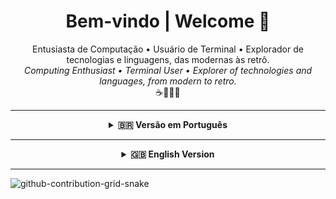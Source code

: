 <h1 align="center">Bem-vindo | Welcome 👋</h1>

<p align="center">
  Entusiasta de Computação • Usuário de Terminal • Explorador de tecnologias e linguagens, das modernas às retrô.
  <br>
  <em>Computing Enthusiast • Terminal User • Explorer of technologies and languages, from modern to retro.</em>
  <br>
  ☕🐍🦀🐳
</p>

---

<div align="center">

<details>
<summary><strong>🇧🇷 Versão em Português</strong></summary>
<br>

## 🚀 Sobre Mim

- 🎓 Foco em: **Git, Linux, C/C++, Java, Python, JavaScript, SQL e Docker**.
- 📚 Atualmente estudando: **Rust, Go, Flutter, e Angular**.
- 🖥️ Usuário de terminal (**Bash, Zsh, PowerShell, Cmd**) e automação com scripts.
- 📦 Crio e organizo conteúdos e manuais para cursos de programação.

---

## 🛠️ Tecnologias e Ferramentas

<details>
  <summary><b>Linguagens de Programação</b></summary>
  <p align="left">
    <a href="#"><img src="https://img.shields.io/badge/C-00599C?style=for-the-badge&logo=c&logoColor=white"/></a>
    <a href="#"><img src="https://img.shields.io/badge/C++-00599C?style=for-the-badge&logo=c%2B%2B&logoColor=white"/></a>
    <a href="#"><img src="https://img.shields.io/badge/Java-007396?style=for-the-badge&logo=java&logoColor=white"/></a>
    <a href="#"><img src="https://img.shields.io/badge/Python-3776AB?style=for-the-badge&logo=python&logoColor=white"/></a>
    <a href="#"><img src="https://img.shields.io/badge/JavaScript-F7DF1E?style=for-the-badge&logo=javascript&logoColor=black"/></a>
    <a href="#"><img src="https://img.shields.io/badge/Go-00ADD8?style=for-the-badge&logo=go&logoColor=white"/></a>
    <a href="#"><img src="https://img.shields.io/badge/Rust-000000?style=for-the-badge&logo=rust&logoColor=white"/></a>
    <a href="#"><img src="https://img.shields.io/badge/Dart-0175C2?style=for-the-badge&logo=dart&logoColor=white"/></a>
    <a href="#"><img src="https://img.shields.io/badge/Markdown-000000?style=for-the-badge&logo=markdown&logoColor=white"/></a>
  </p>
</details>

<details>
  <summary><b>Frameworks e Bibliotecas</b></summary>
  <p align="left">
    <a href="#"><img src="https://img.shields.io/badge/Node.js-6DA55F?style=for-the-badge&logo=node.js&logoColor=white"/></a>
    <a href="#"><img src="https://img.shields.io/badge/Angular-DD0031?style=for-the-badge&logo=angular&logoColor=white"/></a>
    <a href="#"><img src="https://img.shields.io/badge/React-20232A?style=for-the-badge&logo=react&logoColor=61DAFB"/></a>
    <a href="#"><img src="https://img.shields.io/badge/Flutter-02569B?style=for-the-badge&logo=flutter&logoColor=white"/></a>
    <a href="#"><img src="https://img.shields.io/badge/.NET-512BD4?style=for-the-badge&logo=dotnet&logoColor=white"/></a>
    <a href="#"><img src="https://img.shields.io/badge/Spring_Boot-6DB33F?style=for-the-badge&logo=springboot&logoColor=white"/></a>
    <a href="#"><img src="https://img.shields.io/badge/Django-092E20?style=for-the-badge&logo=django&logoColor=white"/></a>
    <a href="#"><img src="https://img.shields.io/badge/Flask-000000?style=for-the-badge&logo=flask&logoColor=white"/></a>
    <a href="#"><img src="https://img.shields.io/badge/FastAPI-009485?style=for-the-badge&logo=fastapi&logoColor=white"/></a>
    <a href="#"><img src="https://img.shields.io/badge/Express.js-404D59?style=for-the-badge&logo=express&logoColor=61DAFB"/></a>
    <a href="#"><img src="https://img.shields.io/badge/Bootstrap-7952B3?style=for-the-badge&logo=bootstrap&logoColor=white"/></a>
  </p>
</details>

<details>
  <summary><b>Data Science</b></summary>
  <p align="left">
    <a href="#"><img src="https://img.shields.io/badge/Anaconda-44A833?style=for-the-badge&logo=anaconda&logoColor=white"/></a>
    <a href="#"><img src="https://img.shields.io/badge/NumPy-4DABCF?style=for-the-badge&logo=numpy&logoColor=white"/></a>
    <a href="#"><img src="https://img.shields.io/badge/Pandas-150458?style=for-the-badge&logo=pandas&logoColor=white"/></a>
    <a href="#"><img src="https://img.shields.io/badge/Scikit--learn-F7931E?style=for-the-badge&logo=scikit-learn&logoColor=white"/></a>
    <a href="#"><img src="https://custom-icon-badges.demolab.com/badge/Matplotlib-71D291?style=for-the-badge&logo=matplotlib&logoColor=white"/></a>
    <a href="#"><img src="https://img.shields.io/badge/TensorFlow-FF8F00?style=for-the-badge&logo=tensorflow&logoColor=white"/></a>
    <a href="#"><img src="https://img.shields.io/badge/Keras-D00000?style=for-the-badge&logo=keras&logoColor=white"/></a>
    <a href="#"><img src="https://img.shields.io/badge/PyTorch-EE4C2C?style=for-the-badge&logo=pytorch&logoColor=white"/></a>
    <a href="#"><img src="https://img.shields.io/badge/CUDA-76B900?style=for-the-badge&logo=nvidia&logoColor=white"/></a>
  </p>
</details>

<details>
  <summary><b>Bancos de Dados</b></summary>
  <p align="left">
    <a href="#"><img src="https://img.shields.io/badge/SQL-336791?style=for-the-badge&logo=postgresql&logoColor=white"/></a>
    <a href="#"><img src="https://img.shields.io/badge/MySQL-4479A1?style=for-the-badge&logo=mysql&logoColor=white"/></a>
    <a href="#"><img src="https://img.shields.io/badge/PostgreSQL-316192?style=for-the-badge&logo=postgresql&logoColor=white"/></a>
    <a href="#"><img src="https://custom-icon-badges.demolab.com/badge/Microsoft_SQL_Server-CC2927?style=for-the-badge&logo=mssqlserver-white&logoColor=white"/></a>
    <a href="#"><img src="https://img.shields.io/badge/SQLite-07405E?style=for-the-badge&logo=sqlite&logoColor=white"/></a>
    <a href="#"><img src="https://img.shields.io/badge/MongoDB-4EA94B?style=for-the-badge&logo=mongodb&logoColor=white"/></a>
    <a href="#"><img src="https://custom-icon-badges.demolab.com/badge/Oracle-F80000?style=for-the-badge&logo=oracle&logoColor=white"/></a>
    <a href="#"><img src="https://img.shields.io/badge/Cassandra-1287B1?style=for-the-badge&logo=apache-cassandra&logoColor=white"/></a>
  </p>
</details>

<details>
  <summary><b>Cloud, CI/CD e DevOps</b></summary>
  <p align="left">
    <a href="#"><img src="https://img.shields.io/badge/Docker-2496ED?style=for-the-badge&logo=docker&logoColor=white"/></a>
    <a href="#"><img src="https://img.shields.io/badge/Kubernetes-326CE5?style=for-the-badge&logo=kubernetes&logoColor=white"/></a>
    <a href="#"><img src="https://custom-icon-badges.demolab.com/badge/AWS-FF9900?style=for-the-badge&logo=aws&logoColor=white"/></a>
    <a href="#"><img src="https://img.shields.io/badge/Google_Cloud-4285F4?style=for-the-badge&logo=google-cloud&logoColor=white"/></a>
    <a href="#"><img src="https://custom-icon-badges.demolab.com/badge/Microsoft_Azure-0089D6?style=for-the-badge&logo=msazure&logoColor=white"/></a>
    <a href="#"><img src="https://custom-icon-badges.demolab.com/badge/Oracle_Cloud-F80000?style=for-the-badge&logo=oracle&logoColor=white"/></a>
    <a href="#"><img src="https://img.shields.io/badge/Heroku-430098?style=for-the-badge&logo=heroku&logoColor=white"/></a>
    <a href="#"><img src="https://img.shields.io/badge/Netlify-00C7B7?style=for-the-badge&logo=netlify&logoColor=black"/></a>
    <a href="#"><img src="https://img.shields.io/badge/GitHub_Actions-2088FF?style=for-the-badge&logo=github-actions&logoColor=white"/></a>
    <a href="#"><img src="https://img.shields.io/badge/Jenkins-D24939?style=for-the-badge&logo=jenkins&logoColor=white"/></a>
  </p>
</details>

<details>
  <summary><b>Sistemas Operacionais e Terminais</b></summary>
  <p align="left">
    <a href="#"><img src="https://img.shields.io/badge/Linux-FCC624?style=for-the-badge&logo=linux&logoColor=black"/></a>
    <a href="#"><img src="https://img.shields.io/badge/Debian-A81D33?style=for-the-badge&logo=debian&logoColor=white"/></a>
    <a href="#"><img src="https://img.shields.io/badge/Ubuntu-E95420?style=for-the-badge&logo=ubuntu&logoColor=white"/></a>
    <a href="#"><img src="https://img.shields.io/badge/Arch_Linux-1793D1?style=for-the-badge&logo=arch-linux&logoColor=white"/></a>
    <a href="#"><img src="https://img.shields.io/badge/Manjaro-35BF5C?style=for-the-badge&logo=manjaro&logoColor=white"/></a>
    <a href="#"><img src="https://img.shields.io/badge/Pop!_OS-48B9C7?style=for-the-badge&logo=popos&logoColor=white"/></a>
    <a href="#"><img src="https://img.shields.io/badge/Alpine_Linux-0D597F?style=for-the-badge&logo=alpinelinux&logoColor=white"/></a>
    <a href="#"><img src="https://custom-icon-badges.demolab.com/badge/Windows-0078D6?style=for-the-badge&logo=windows11&logoColor=white"/></a>
    <a href="#"><img src="https://img.shields.io/badge/macOS-000000?style=for-the-badge&logo=apple&logoColor=white"/></a>
    <a href="#"><img src="https://img.shields.io/badge/Android-3DDC84?style=for-the-badge&logo=android&logoColor=white"/></a>
    <br>
    <a href="#"><img src="https://img.shields.io/badge/Bash-4EAA25?style=for-the-badge&logo=gnu-bash&logoColor=white"/></a>
    <a href="#"><img src="https://img.shields.io/badge/Zsh-89E051?style=for-the-badge&logo=terminal&logoColor=white"/></a>
    <a href="#"><img src="https://img.shields.io/badge/PowerShell-5391FE?style=for-the-badge&logo=powershell&logoColor=white"/></a>
    <a href="#"><img src="https://img.shields.io/badge/WSL2-0078D6?style=for-the-badge&logo=windows-terminal&logoColor=white"/></a>
  </p>
</details>

<details>
  <summary><b>Software e Ferramentas</b></summary>
  <p align="left">
    <b>IDEs e Editores:</b><br>
    <a href="#"><img src="https://img.shields.io/badge/Visual_Studio_Code-0078D4?style=for-the-badge&logo=visual%20studio%20code&logoColor=white"/></a>
    <a href="#"><img src="https://custom-icon-badges.demolab.com/badge/Visual_Studio-5C2D91?style=for-the-badge&logo=visual-studio&logoColor=white"/></a>
    <a href="#"><img src="https://img.shields.io/badge/IntelliJ_IDEA-000000?style=for-the-badge&logo=intellij-idea&logoColor=white"/></a>
    <a href="#"><img src="https://img.shields.io/badge/WebStorm-000000?style=for-the-badge&logo=webstorm&logoColor=white"/></a>
    <a href="#"><img src="https://img.shields.io/badge/PyCharm-000000?style=for-the-badge&logo=pycharm&logoColor=white&color=black&labelColor=green"/></a>
    <a href="#"><img src="https://img.shields.io/badge/CLion-000000?style=for-the-badge&logo=clion&logoColor=white"/></a>
    <a href="#"><img src="https://img.shields.io/badge/Neovim-57A143?style=for-the-badge&logo=neovim&logoColor=white"/></a>
    <a href="#"><img src="https://img.shields.io/badge/Vim-019733?style=for-the-badge&logo=vim&logoColor=white"/></a>
    <a href="#"><img src="https://img.shields.io/badge/Notepad++-90E59A?style=for-the-badge&logo=notepad%2B%2B&logoColor=black"/></a>
    <a href="#"><img src="https://img.shields.io/badge/Obsidian-483699?style=for-the-badge&logo=obsidian&logoColor=white"/></a>
    <br><br>
    <b>Design e Documentação:</b><br>
    <a href="#"><img src="https://img.shields.io/badge/Figma-F24E1E?style=for-the-badge&logo=figma&logoColor=white"/></a>
    <a href="#"><img src="https://img.shields.io/badge/Canva-00C4CC?style=for-the-badge&logo=Canva&logoColor=white"/></a>
    <a href="#"><img src="https://img.shields.io/badge/GIMP-5C5543?style=for-the-badge&logo=gimp&logoColor=white"/></a>
    <a href="#"><img src="https://img.shields.io/badge/Inkscape-000000?style=for-the-badge&logo=Inkscape&logoColor=white"/></a>
    <a href="#"><img src="https://img.shields.io/badge/Krita-203759?style=for-the-badge&logo=krita&logoColor=EEF37B"/></a>
    <a href="#"><img src="https://img.shields.io/badge/Notion-000000?style=for-the-badge&logo=notion&logoColor=white"/></a>
    <a href="#"><img src="https://img.shields.io/badge/ReadMe-018EF5?style=for-the-badge&logo=readme&logoColor=white"/></a>
    <br><br>
    <b>Colaboração e Outros:</b><br>
    <a href="#"><img src="https://img.shields.io/badge/Jira-0052CC?style=for-the-badge&logo=jira&logoColor=white"/></a>
    <a href="#"><img src="https://img.shields.io/badge/Trello-0052CC?style=for-the-badge&logo=trello&logoColor=white"/></a>
    <a href="#"><img src="https://img.shields.io/badge/Google_Chrome-4285F4?style=for-the-badge&logo=GoogleChrome&logoColor=white"/></a>
    <a href="#"><img src="https://img.shields.io/badge/Firefox-FF7139?style=for-the-badge&logo=Firefox&logoColor=white"/></a>
    <a href="#"><img src="https://img.shields.io/badge/Dropbox-0061FF?style=for-the-badge&logo=dropbox&logoColor=white"/></a>
    <a href="#"><img src="https://img.shields.io/badge/Google_Drive-4285F4?style=for-the-badge&logo=googledrive&logoColor=white"/></a>
    <a href="#"><img src="https://img.shields.io/badge/Google_Colab-F9AB00?style=for-the-badge&logo=googlecolab&logoColor=white"/></a>
  </p>
</details>

---

## 📊 Atividade no GitHub

<p align="center">
  <img src="https://github-readme-stats.vercel.app/api?username=ricardotecpro&show_icons=true&theme=github_dark&count_private=true" height="180em"/>
  <img src="https://github-readme-stats.vercel.app/api/top-langs/?username=ricardotecpro&layout=compact&theme=github_dark&langs_count=10" height="180em"/>
</p>

---

## 📫 Contato

<p align="left">
  <a href="https://linkedin.com/in/seu-usuario"><img src="https://img.shields.io/badge/-LinkedIn-0A66C2?style=for-the-badge&logo=linkedin&logoColor=white"/></a>
  <a href="mailto:seuemail@exemplo.com"><img src="https://img.shields.io/badge/-Email-D14836?style=for-the-badge&logo=gmail&logoColor=white"/></a>
</p>

</details>

</div>

---

<div align="center">

<details>
<summary><strong>🇬🇧 English Version</strong></summary>
<br>

## 🚀 About Me

- 🎓 Focus on: **Git, Linux, C/C++, Java, Python, JavaScript, SQL, and Docker**.
- 📚 Currently learning: **Rust, Go, Flutter, and Angular**.
- 🖥️ Terminal user (**Bash, Zsh, PowerShell, Cmd**) with a passion for script automation.
- 📦 I create and curate content and manuals for programming courses.

---

## 🛠️ Technologies & Tools

<details>
  <summary><b>Programming Languages</b></summary>
  <p align="left">
    <a href="#"><img src="https://img.shields.io/badge/C-00599C?style=for-the-badge&logo=c&logoColor=white"/></a>
    <a href="#"><img src="https://img.shields.io/badge/C++-00599C?style=for-the-badge&logo=c%2B%2B&logoColor=white"/></a>
    <a href="#"><img src="https://img.shields.io/badge/Java-007396?style=for-the-badge&logo=java&logoColor=white"/></a>
    <a href="#"><img src="https://img.shields.io/badge/Python-3776AB?style=for-the-badge&logo=python&logoColor=white"/></a>
    <a href="#"><img src="https://img.shields.io/badge/JavaScript-F7DF1E?style=for-the-badge&logo=javascript&logoColor=black"/></a>
    <a href="#"><img src="https://img.shields.io/badge/Go-00ADD8?style=for-the-badge&logo=go&logoColor=white"/></a>
    <a href="#"><img src="https://img.shields.io/badge/Rust-000000?style=for-the-badge&logo=rust&logoColor=white"/></a>
    <a href="#"><img src="https://img.shields.io/badge/Dart-0175C2?style=for-the-badge&logo=dart&logoColor=white"/></a>
    <a href="#"><img src="https://img.shields.io/badge/Markdown-000000?style=for-the-badge&logo=markdown&logoColor=white"/></a>
  </p>
</details>

<details>
  <summary><b>Frameworks & Libraries</b></summary>
  <p align="left">
    <a href="#"><img src="https://img.shields.io/badge/Node.js-6DA55F?style=for-the-badge&logo=node.js&logoColor=white"/></a>
    <a href="#"><img src="https://img.shields.io/badge/Angular-DD0031?style=for-the-badge&logo=angular&logoColor=white"/></a>
    <a href="#"><img src="https://img.shields.io/badge/React-20232A?style=for-the-badge&logo=react&logoColor=61DAFB"/></a>
    <a href="#"><img src="https://img.shields.io/badge/Flutter-02569B?style=for-the-badge&logo=flutter&logoColor=white"/></a>
    <a href="#"><img src="https://img.shields.io/badge/.NET-512BD4?style=for-the-badge&logo=dotnet&logoColor=white"/></a>
    <a href="#"><img src="https://img.shields.io/badge/Spring_Boot-6DB33F?style=for-the-badge&logo=springboot&logoColor=white"/></a>
    <a href="#"><img src="https://img.shields.io/badge/Django-092E20?style=for-the-badge&logo=django&logoColor=white"/></a>
    <a href="#"><img src="https://img.shields.io/badge/Flask-000000?style=for-the-badge&logo=flask&logoColor=white"/></a>
    <a href="#"><img src="https://img.shields.io/badge/FastAPI-009485?style=for-the-badge&logo=fastapi&logoColor=white"/></a>
    <a href="#"><img src="https://img.shields.io/badge/Express.js-404D59?style=for-the-badge&logo=express&logoColor=61DAFB"/></a>
    <a href="#"><img src="https://img.shields.io/badge/Bootstrap-7952B3?style=for-the-badge&logo=bootstrap&logoColor=white"/></a>
  </p>
</details>

<details>
  <summary><b>Data Science</b></summary>
  <p align="left">
    <a href="#"><img src="https://img.shields.io/badge/Anaconda-44A833?style=for-the-badge&logo=anaconda&logoColor=white"/></a>
    <a href="#"><img src="https://img.shields.io/badge/NumPy-4DABCF?style=for-the-badge&logo=numpy&logoColor=white"/></a>
    <a href="#"><img src="https://img.shields.io/badge/Pandas-150458?style=for-the-badge&logo=pandas&logoColor=white"/></a>
    <a href="#"><img src="https://img.shields.io/badge/Scikit--learn-F7931E?style=for-the-badge&logo=scikit-learn&logoColor=white"/></a>
    <a href="#"><img src="https://custom-icon-badges.demolab.com/badge/Matplotlib-71D291?style=for-the-badge&logo=matplotlib&logoColor=white"/></a>
    <a href="#"><img src="https://img.shields.io/badge/TensorFlow-FF8F00?style=for-the-badge&logo=tensorflow&logoColor=white"/></a>
    <a href="#"><img src="https://img.shields.io/badge/Keras-D00000?style=for-the-badge&logo=keras&logoColor=white"/></a>
    <a href="#"><img src="https://img.shields.io/badge/PyTorch-EE4C2C?style=for-the-badge&logo=pytorch&logoColor=white"/></a>
    <a href="#"><img src="https://img.shields.io/badge/CUDA-76B900?style=for-the-badge&logo=nvidia&logoColor=white"/></a>
  </p>
</details>

<details>
  <summary><b>Databases</b></summary>
  <p align="left">
    <a href="#"><img src="https://img.shields.io/badge/SQL-336791?style=for-the-badge&logo=postgresql&logoColor=white"/></a>
    <a href="#"><img src="https://img.shields.io/badge/MySQL-4479A1?style=for-the-badge&logo=mysql&logoColor=white"/></a>
    <a href="#"><img src="https://img.shields.io/badge/PostgreSQL-316192?style=for-the-badge&logo=postgresql&logoColor=white"/></a>
    <a href="#"><img src="https://custom-icon-badges.demolab.com/badge/Microsoft_SQL_Server-CC2927?style=for-the-badge&logo=mssqlserver-white&logoColor=white"/></a>
    <a href="#"><img src="https://img.shields.io/badge/SQLite-07405E?style=for-the-badge&logo=sqlite&logoColor=white"/></a>
    <a href="#"><img src="https://img.shields.io/badge/MongoDB-4EA94B?style=for-the-badge&logo=mongodb&logoColor=white"/></a>
    <a href="#"><img src="https://custom-icon-badges.demolab.com/badge/Oracle-F80000?style=for-the-badge&logo=oracle&logoColor=white"/></a>
    <a href="#"><img src="https://img.shields.io/badge/Cassandra-1287B1?style=for-the-badge&logo=apache-cassandra&logoColor=white"/></a>
  </p>
</details>

<details>
  <summary><b>Cloud, CI/CD & DevOps</b></summary>
  <p align="left">
    <a href="#"><img src="https://img.shields.io/badge/Docker-2496ED?style=for-the-badge&logo=docker&logoColor=white"/></a>
    <a href="#"><img src="https://img.shields.io/badge/Kubernetes-326CE5?style=for-the-badge&logo=kubernetes&logoColor=white"/></a>
    <a href="#"><img src="https://custom-icon-badges.demolab.com/badge/AWS-FF9900?style=for-the-badge&logo=aws&logoColor=white"/></a>
    <a href="#"><img src="https://img.shields.io/badge/Google_Cloud-4285F4?style=for-the-badge&logo=google-cloud&logoColor=white"/></a>
    <a href="#"><img src="https://custom-icon-badges.demolab.com/badge/Microsoft_Azure-0089D6?style=for-the-badge&logo=msazure&logoColor=white"/></a>
    <a href="#"><img src="https://custom-icon-badges.demolab.com/badge/Oracle_Cloud-F80000?style=for-the-badge&logo=oracle&logoColor=white"/></a>
    <a href="#"><img src="https://img.shields.io/badge/Heroku-430098?style=for-the-badge&logo=heroku&logoColor=white"/></a>
    <a href="#"><img src="https://img.shields.io/badge/Netlify-00C7B7?style=for-the-badge&logo=netlify&logoColor=black"/></a>
    <a href="#"><img src="https://img.shields.io/badge/GitHub_Actions-2088FF?style=for-the-badge&logo=github-actions&logoColor=white"/></a>
    <a href="#"><img src="https://img.shields.io/badge/Jenkins-D24939?style=for-the-badge&logo=jenkins&logoColor=white"/></a>
  </p>
</details>

<details>
  <summary><b>Operating Systems & Terminals</b></summary>
  <p align="left">
    <a href="#"><img src="https://img.shields.io/badge/Linux-FCC624?style=for-the-badge&logo=linux&logoColor=black"/></a>
    <a href="#"><img src="https://img.shields.io/badge/Debian-A81D33?style=for-the-badge&logo=debian&logoColor=white"/></a>
    <a href="#"><img src="https://img.shields.io/badge/Ubuntu-E95420?style=for-the-badge&logo=ubuntu&logoColor=white"/></a>
    <a href="#"><img src="https://img.shields.io/badge/Arch_Linux-1793D1?style=for-the-badge&logo=arch-linux&logoColor=white"/></a>
    <a href="#"><img src="https://img.shields.io/badge/Manjaro-35BF5C?style=for-the-badge&logo=manjaro&logoColor=white"/></a>
    <a href="#"><img src="https://img.shields.io/badge/Pop!_OS-48B9C7?style=for-the-badge&logo=popos&logoColor=white"/></a>
    <a href="#"><img src="https://img.shields.io/badge/Alpine_Linux-0D597F?style=for-the-badge&logo=alpinelinux&logoColor=white"/></a>
    <a href="#"><img src="https://custom-icon-badges.demolab.com/badge/Windows-0078D6?style=for-the-badge&logo=windows11&logoColor=white"/></a>
    <a href="#"><img src="https://img.shields.io/badge/macOS-000000?style=for-the-badge&logo=apple&logoColor=white"/></a>
    <a href="#"><img src="https://img.shields.io/badge/Android-3DDC84?style=for-the-badge&logo=android&logoColor=white"/></a>
    <br>
    <a href="#"><img src="https://img.shields.io/badge/Bash-4EAA25?style=for-the-badge&logo=gnu-bash&logoColor=white"/></a>
    <a href="#"><img src="https://img.shields.io/badge/Zsh-89E051?style=for-the-badge&logo=terminal&logoColor=white"/></a>
    <a href="#"><img src="https://img.shields.io/badge/PowerShell-5391FE?style=for-the-badge&logo=powershell&logoColor=white"/></a>
    <a href="#"><img src="https://img.shields.io/badge/WSL2-0078D6?style=for-the-badge&logo=windows-terminal&logoColor=white"/></a>
  </p>
</details>

<details>
  <summary><b>Software & Tools</b></summary>
  <p align="left">
    <b>IDEs & Editors:</b><br>
    <a href="#"><img src="https://img.shields.io/badge/Visual_Studio_Code-0078D4?style=for-the-badge&logo=visual%20studio%20code&logoColor=white"/></a>
    <a href="#"><img src="https://custom-icon-badges.demolab.com/badge/Visual_Studio-5C2D91?style=for-the-badge&logo=visual-studio&logoColor=white"/></a>
    <a href="#"><img src="https://img.shields.io/badge/IntelliJ_IDEA-000000?style=for-the-badge&logo=intellij-idea&logoColor=white"/></a>
    <a href="#"><img src="https://img.shields.io/badge/WebStorm-000000?style=for-the-badge&logo=webstorm&logoColor=white"/></a>
    <a href="#"><img src="https://img.shields.io/badge/PyCharm-000000?style=for-the-badge&logo=pycharm&logoColor=white&color=black&labelColor=green"/></a>
    <a href="#"><img src="https://img.shields.io/badge/CLion-000000?style=for-the-badge&logo=clion&logoColor=white"/></a>
    <a href="#"><img src="https://img.shields.io/badge/Neovim-57A143?style=for-the-badge&logo=neovim&logoColor=white"/></a>
    <a href="#"><img src="https://img.shields.io/badge/Vim-019733?style=for-the-badge&logo=vim&logoColor=white"/></a>
    <a href="#"><img src="https://img.shields.io/badge/Notepad++-90E59A?style=for-the-badge&logo=notepad%2B%2B&logoColor=black"/></a>
    <a href="#"><img src="https://img.shields.io/badge/Obsidian-483699?style=for-the-badge&logo=obsidian&logoColor=white"/></a>
    <br><br>
    <b>Design & Documentation:</b><br>
    <a href="#"><img src="https://img.shields.io/badge/Figma-F24E1E?style=for-the-badge&logo=figma&logoColor=white"/></a>
    <a href="#"><img src="https://img.shields.io/badge/Canva-00C4CC?style=for-the-badge&logo=Canva&logoColor=white"/></a>
    <a href="#"><img src="https://img.shields.io/badge/GIMP-5C5543?style=for-the-badge&logo=gimp&logoColor=white"/></a>
    <a href="#"><img src="https://img.shields.io/badge/Inkscape-000000?style=for-the-badge&logo=Inkscape&logoColor=white"/></a>
    <a href="#"><img src="https://img.shields.io/badge/Krita-203759?style=for-the-badge&logo=krita&logoColor=EEF37B"/></a>
    <a href="#"><img src="https://img.shields.io/badge/Notion-000000?style=for-the-badge&logo=notion&logoColor=white"/></a>
    <a href="#"><img src="https://img.shields.io/badge/ReadMe-018EF5?style=for-the-badge&logo=readme&logoColor=white"/></a>
    <br><br>
    <b>Collaboration & Others:</b><br>
    <a href="#"><img src="https://img.shields.io/badge/Jira-0052CC?style=for-the-badge&logo=jira&logoColor=white"/></a>
    <a href="#"><img src="https://img.shields.io/badge/Trello-0052CC?style=for-the-badge&logo=trello&logoColor=white"/></a>
    <a href="#"><img src="https://img.shields.io/badge/Google_Chrome-4285F4?style=for-the-badge&logo=GoogleChrome&logoColor=white"/></a>
    <a href="#"><img src="https://img.shields.io/badge/Firefox-FF7139?style=for-the-badge&logo=Firefox&logoColor=white"/></a>
    <a href="#"><img src="https://img.shields.io/badge/Dropbox-0061FF?style=for-the-badge&logo=dropbox&logoColor=white"/></a>
    <a href="#"><img src="https://img.shields.io/badge/Google_Drive-4285F4?style=for-the-badge&logo=googledrive&logoColor=white"/></a>
    <a href="#"><img src="https://img.shields.io/badge/Google_Colab-F9AB00?style=for-the-badge&logo=googlecolab&logoColor=white"/></a>
  </p>
</details>

---

## 📊 GitHub Activity

<p align="center">
  <img src="https://github-readme-stats.vercel.app/api?username=ricardotecpro&show_icons=true&theme=github_dark&count_private=true" height="180em"/>
  <img src="https://github-readme-stats.vercel.app/api/top-langs/?username=ricardotecpro&layout=compact&theme=github_dark&langs_count=10" height="180em"/>
</p>

---

## 📫 Contact

<p align="left">
  <a href="https://linkedin.com/in/seu-usuario"><img src="https://img.shields.io/badge/-LinkedIn-0A66C2?style=for-the-badge&logo=linkedin&logoColor=white"/></a>
  <a href="mailto:seuemail@exemplo.com"><img src="https://img.shields.io/badge/-Email-D14836?style=for-the-badge&logo=gmail&logoColor=white"/></a>
</p>

</details>

</div>

---

![github-contribution-grid-snake](https://github.com/user-attachments/assets/2571dc5d-0d28-4ab8-a65d-237ee82640c7)
